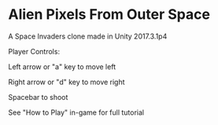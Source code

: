# Alien Pixels From Outer Space
A Space Invaders clone made in Unity 2017.3.1p4

Player Controls:

Left arrow or "a" key to move left

Right arrow or "d" key to move right

Spacebar to shoot

See "How to Play" in-game for full tutorial
